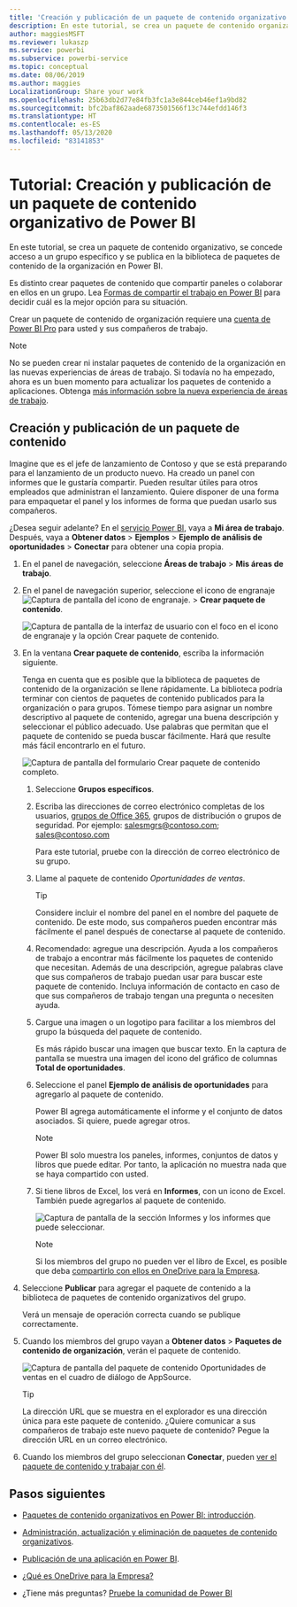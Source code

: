 ```yaml
---
title: 'Creación y publicación de un paquete de contenido organizativo: Power BI'
description: En este tutorial, se crea un paquete de contenido organizativo, se restringe el acceso a un grupo específico y se publica en la biblioteca de paquetes de contenido de la organización en Power BI.
author: maggiesMSFT
ms.reviewer: lukaszp
ms.service: powerbi
ms.subservice: powerbi-service
ms.topic: conceptual
ms.date: 08/06/2019
ms.author: maggies
LocalizationGroup: Share your work
ms.openlocfilehash: 25b63db2d77e84fb3fc1a3e844ceb46ef1a9bd82
ms.sourcegitcommit: bfc2baf862aade6873501566f13c744efdd146f3
ms.translationtype: HT
ms.contentlocale: es-ES
ms.lasthandoff: 05/13/2020
ms.locfileid: "83141853"
---
```

# <a name="tutorial-create-and-publish-a-power-bi-organizational-content-pack"></a>Tutorial: Creación y publicación de un paquete de contenido organizativo de Power BI

En este tutorial, se crea un paquete de contenido organizativo, se concede acceso a un grupo específico y se publica en la biblioteca de paquetes de contenido de la organización en Power BI.

Es distinto crear paquetes de contenido que compartir paneles o colaborar en ellos en un grupo. Lea [Formas de compartir el trabajo en Power BI](service-how-to-collaborate-distribute-dashboards-reports.md) para decidir cuál es la mejor opción para su situación.

Crear un paquete de contenido de organización requiere una [cuenta de Power BI Pro](https://powerbi.microsoft.com/pricing) para usted y sus compañeros de trabajo.

> [!NOTE]
> No se pueden crear ni instalar paquetes de contenido de la organización en las nuevas experiencias de áreas de trabajo. Si todavía no ha empezado, ahora es un buen momento para actualizar los paquetes de contenido a aplicaciones. Obtenga [más información sobre la nueva experiencia de áreas de trabajo](service-create-the-new-workspaces.md).

## <a name="create-and-publish-a-content-pack"></a>Creación y publicación de un paquete de contenido

Imagine que es el jefe de lanzamiento de Contoso y que se está preparando para el lanzamiento de un producto nuevo.  Ha creado un panel con informes que le gustaría compartir. Pueden resultar útiles para otros empleados que administran el lanzamiento. Quiere disponer de una forma para empaquetar el panel y los informes de forma que puedan usarlo sus compañeros.

¿Desea seguir adelante? En el [servicio Power BI](https://powerbi.com), vaya a **Mi área de trabajo**. Después, vaya a **Obtener datos** > **Ejemplos** > **Ejemplo de análisis de oportunidades** > **Conectar** para obtener una copia propia.

1. En el panel de navegación, seleccione **Áreas de trabajo** > **Mis áreas de trabajo**.

1. En el panel de navegación superior, seleccione el icono de engranaje ![Captura de pantalla del icono de engranaje.](media/service-organizational-content-pack-create-and-publish/cog.png) > **Crear paquete de contenido**.

   ![Captura de pantalla de la interfaz de usuario con el foco en el icono de engranaje y la opción Crear paquete de contenido.](media/service-organizational-content-pack-create-and-publish/pbi_create_contpk.png)

1. En la ventana **Crear paquete de contenido**, escriba la información siguiente.  

   Tenga en cuenta que es posible que la biblioteca de paquetes de contenido de la organización se llene rápidamente. La biblioteca podría terminar con cientos de paquetes de contenido publicados para la organización o para grupos. Tómese tiempo para asignar un nombre descriptivo al paquete de contenido, agregar una buena descripción y seleccionar el público adecuado.  Use palabras que permitan que el paquete de contenido se pueda buscar fácilmente. Hará que resulte más fácil encontrarlo en el futuro.

      ![Captura de pantalla del formulario Crear paquete de contenido completo.](media/service-organizational-content-pack-create-and-publish/cpwindow.png)

    1. Seleccione **Grupos específicos**.

    1. Escriba las direcciones de correo electrónico completas de los usuarios, [grupos de Office 365](https://support.office.com/article/Create-a-group-in-Office-365-7124dc4c-1de9-40d4-b096-e8add19209e9), grupos de distribución o grupos de seguridad. Por ejemplo: salesmgrs@contoso.com; sales@contoso.com

        Para este tutorial, pruebe con la dirección de correo electrónico de su grupo.

    1. Llame al paquete de contenido *Oportunidades de ventas*.

        > [!TIP]
        > Considere incluir el nombre del panel en el nombre del paquete de contenido. De este modo, sus compañeros pueden encontrar más fácilmente el panel después de conectarse al paquete de contenido.

    1. Recomendado: agregue una descripción. Ayuda a los compañeros de trabajo a encontrar más fácilmente los paquetes de contenido que necesitan. Además de una descripción, agregue palabras clave que sus compañeros de trabajo puedan usar para buscar este paquete de contenido. Incluya información de contacto en caso de que sus compañeros de trabajo tengan una pregunta o necesiten ayuda.

    1. Cargue una imagen o un logotipo para facilitar a los miembros del grupo la búsqueda del paquete de contenido.

        Es más rápido buscar una imagen que buscar texto. En la captura de pantalla se muestra una imagen del icono del gráfico de columnas **Total de oportunidades**.

    1. Seleccione el panel **Ejemplo de análisis de oportunidades** para agregarlo al paquete de contenido.

        Power BI agrega automáticamente el informe y el conjunto de datos asociados. Si quiere, puede agregar otros.

       > [!NOTE]
       > Power BI solo muestra los paneles, informes, conjuntos de datos y libros que puede editar. Por tanto, la aplicación no muestra nada que se haya compartido con usted.

   1. Si tiene libros de Excel, los verá en **Informes**, con un icono de Excel. También puede agregarlos al paquete de contenido.

      ![Captura de pantalla de la sección Informes y los informes que puede seleccionar.](media/service-organizational-content-pack-create-and-publish/pbi_orgcontpkexcel.png)

      > [!NOTE]
      > Si los miembros del grupo no pueden ver el libro de Excel, es posible que deba [compartirlo con ellos en OneDrive para la Empresa](https://support.office.com/article/Share-documents-or-folders-in-Office-365-1fe37332-0f9a-4719-970e-d2578da4941c).

1. Seleccione **Publicar** para agregar el paquete de contenido a la biblioteca de paquetes de contenido organizativos del grupo.  

   Verá un mensaje de operación correcta cuando se publique correctamente.

1. Cuando los miembros del grupo vayan a **Obtener datos** > **Paquetes de contenido de organización**, verán el paquete de contenido.

   ![Captura de pantalla del paquete de contenido Oportunidades de ventas en el cuadro de diálogo de AppSource.](media/service-organizational-content-pack-create-and-publish/powerbi-find-content-pack-organization.png)

   > [!TIP]
   > La dirección URL que se muestra en el explorador es una dirección única para este paquete de contenido.  ¿Quiere comunicar a sus compañeros de trabajo este nuevo paquete de contenido?  Pegue la dirección URL en un correo electrónico.

1. Cuando los miembros del grupo seleccionan **Conectar**, pueden [ver el paquete de contenido y trabajar con él](service-organizational-content-pack-copy-refresh-access.md).

## <a name="next-steps"></a>Pasos siguientes

* [Paquetes de contenido organizativos en Power BI: introducción](service-organizational-content-pack-introduction.md).

* [Administración, actualización y eliminación de paquetes de contenido organizativos](service-organizational-content-pack-manage-update-delete.md).

* [Publicación de una aplicación en Power BI](service-create-distribute-apps.md).

* [¿Qué es OneDrive para la Empresa?](https://support.office.com/article/What-is-OneDrive-for-Business-187f90af-056f-47c0-9656-cc0ddca7fdc2)

* ¿Tiene más preguntas? [Pruebe la comunidad de Power BI](https://community.powerbi.com/)
